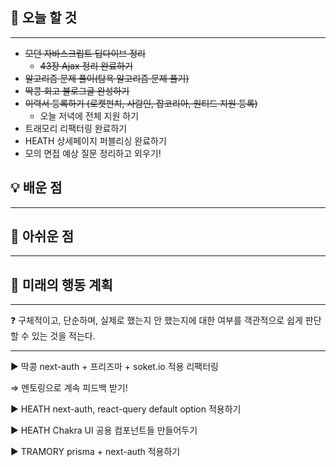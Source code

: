 ## 🚩 오늘 할 것

---

- ~~모던 자바스크립트 딥다이브 정리~~
  - ~~43장 Ajax 정리 완료하기~~
- ~~알고리즘 문제 풀이(탐욕 알고리즘 문제 풀기)~~
- ~~딱콩 회고 블로그글 완성하기~~
- ~~이력서 등록하기 (로켓펀치, 사람인, 잡코리아, 원티드 지원 등록)~~
  - 오늘 저녁에 전체 지원 하기
- 트래모리 리팩터링 완료하기
- HEATH 상세페이지 퍼블리싱 완료하기
- 모의 면접 예상 질문 정리하고 외우기!

## 💡 배운 점

---

## 🥹 아쉬운 점

---

## 📝 미래의 행동 계획

---

<aside>
❓ 구체적이고, 단순하며, 실제로 했는지 안 했는지에 대한 여부를 객관적으로 쉽게 판단할 수 있는 것을 적는다.

</aside>

---

► 딱콩 next-auth + 프리즈마 + soket.io 적용 리팩터링

⇒ 멘토링으로 계속 피드백 받기!

► HEATH next-auth, react-query default option 적용하기

► HEATH Chakra UI 공용 컴포넌트들 만들어두기

► TRAMORY prisma + next-auth 적용하기
